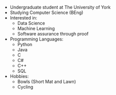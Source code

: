 - Undergraduate student at The University of York
- Studying Computer Science (BEng)
- Interested in:
  - Data Science
  - Machine Learning
  - Software assurance through proof
- Programming Languages:
  - Python
  - Java
  - C
  - C#
  - C++
  - SQL
- Hobbies:
  - Bowls (Short Mat and Lawn)
  - Cycling
